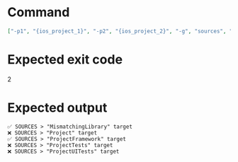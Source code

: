 # Command
```json
["-p1", "{ios_project_1}", "-p2", "{ios_project_2}", "-g", "sources", "-f", "console"]
```

# Expected exit code
2

# Expected output
```
✅ SOURCES > "MismatchingLibrary" target
❌ SOURCES > "Project" target
✅ SOURCES > "ProjectFramework" target
❌ SOURCES > "ProjectTests" target
❌ SOURCES > "ProjectUITests" target


```
